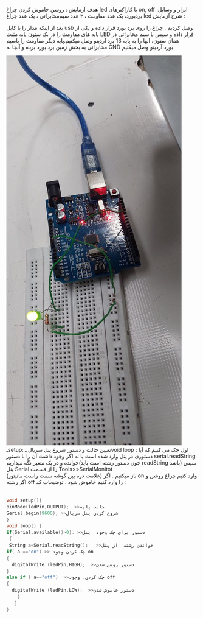 هدف آزمایش : 
روشن خاموش کردن چراغ led  با کاراکترهای on, off
ابزار و وسایل: 
بردبورد، یک عدد مقاومت ، ۳ عدد سیم‌مخابراتی ، یک عدد چراغ led
 شرح آزمایش :
 
بعد از اینکه مدار را با کابل usb  وصل کردیم . 
  چراغ را روی برد بورد قرار داده و یکی از پایه های مقاومت را در یک ستون پایه مثبت 
LED قرار داده و سپس با سیم مخابراتی در همان ستون، آنها را به پایه 13 برد آردینو وصل میکنیم.پایه دیگر مقاومت را باسیم مخابراتی به بخش زمین برد بورد برده و آنجا به GND 
بورد آردینو وصل میکنیم

![code](./photo_2024-10-10_11-17-26.jpg)
ـsetup:
تعیین حالت و دستور شروع پنل سریال
ـvoid loop :
اول چک می کنیم که آیا دستوری در پنل وارد شده است یا نه
اگر وجود داشت آن را با دستور serial.readString خوانده و در یک متغیر نگه میداریم(چون دستور رشته است باید readString باشد)
سپس پنل Serial  را از قسمت 
Tools>>SerialMonitot  
(علامت ذره بین گوشه سمت راست مانیتور)
باز  میکنیم .
اگر on وارد کنیم چراغ روشن 
 و اگر رشته off را وارد کنیم خاموش شود .
 توضیحات کد :

```cpp

void setup(){
pinMode(ledPin,OUTPUT);  >>حالت پایه 
Serial.begin(9600); >>شروع کردن پنل سریال 
}
void loop() {
if(Serial.available()>0). >>دستور برای چک وجود  پنل 
 {
 String a=Serial.readString();   >>خواندن رشته  از پنل 
if( a =="on") >> چک کردن وجود on 
{
  digitalWrite (ledPin,HIGH);  >>دستور روشن شدن 
}
else if ( a=="off")  >>چک کردن. وجود off
{
  digitalWrite (ledPin,LOW);  >>دستور خاموش شدن 
    }
   }
}
```
